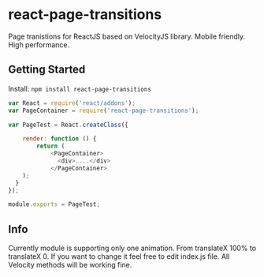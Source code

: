# react-page-transitions
Page tranistions for ReactJS based on VelocityJS library. Mobile friendly. High performance.

## Getting Started

Install: `npm install react-page-transitions`

```js
var React = require('react/addons');
var PageContainer = require('react-page-transitions');

var PageTest = React.createClass({

	render: function () {
		return (
			<PageContainer>
			  <div>....</div>
			</PageContainer>
    );
  }
});

module.exports = PageTest;

```

## Info
Currently module is supporting only one animation. From translateX 100% to translateX 0. If you want to change it feel free to edit index.js file. All Velocity methods will be working fine. 
